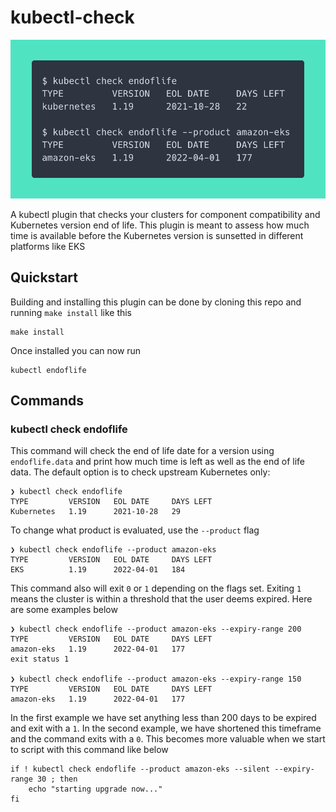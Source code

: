 # kubectl-check

![example](preview.png)

A kubectl plugin that checks your clusters for component compatibility and Kubernetes version end of life. This plugin is meant to assess how much time is available before the Kubernetes version is sunsetted in different platforms like EKS

## Quickstart

Building and installing this plugin can be done by cloning this repo and running `make install` like this

```
make install
```

Once installed you can now run 

```
kubectl endoflife
```

## Commands

### kubectl check endoflife

This command will check the end of life date for a version using `endoflife.data` and print how much time is left as well as the end of life data. The default option is to check upstream Kubernetes only:

```shell
❯ kubectl check endoflife
TYPE         VERSION   EOL DATE     DAYS LEFT
Kubernetes   1.19      2021-10-28   29
```

To change what product is evaluated, use the `--product` flag

```shell
❯ kubectl check endoflife --product amazon-eks
TYPE         VERSION   EOL DATE     DAYS LEFT
EKS          1.19      2022-04-01   184
```

This command also will exit `0` or `1` depending on the flags set. Exiting `1` means the cluster is within a threshold that the user deems expired. Here are some examples below

```shell
❯ kubectl check endoflife --product amazon-eks --expiry-range 200
TYPE         VERSION   EOL DATE     DAYS LEFT
amazon-eks   1.19      2022-04-01   177
exit status 1

❯ kubectl check endoflife --product amazon-eks --expiry-range 150
TYPE         VERSION   EOL DATE     DAYS LEFT
amazon-eks   1.19      2022-04-01   177
```

In the first example we have set anything less than 200 days to be expired and exit with a `1`. In the second example, we have shortened this timeframe and the command exits with a `0`. This becomes more valuable when we start to script with this command like below

```shell
if ! kubectl check endoflife --product amazon-eks --silent --expiry-range 30 ; then 
    echo "starting upgrade now..."
fi
```